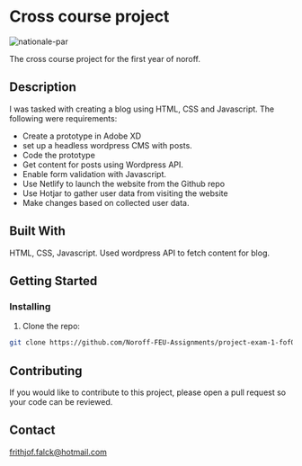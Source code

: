 # Cross course project

![nationale-par](https://user-images.githubusercontent.com/80104002/207572860-b6b0eef3-e9b1-456a-889d-e0449e3c1727.jpg)

The cross course project for the first year of noroff.

## Description

I was tasked with creating a blog using HTML, CSS and Javascript. The following were requirements: 

- Create a prototype in Adobe XD
- set up a headless wordpress CMS with posts.
- Code the prototype
- Get content for posts using Wordpress API.
- Enable form validation with Javascript.
- Use Netlify to launch the website from the Github repo
- Use Hotjar to gather user data from visiting the website
- Make changes based on collected user data.

## Built With

HTML, CSS, Javascript. Used wordpress API to fetch content for blog. 

## Getting Started

### Installing

1. Clone the repo:

```bash
git clone https://github.com/Noroff-FEU-Assignments/project-exam-1-fof002.git
```

## Contributing

If you would like to contribute to this project, please open a pull request so your code can be reviewed.

## Contact

frithjof.falck@hotmail.com
